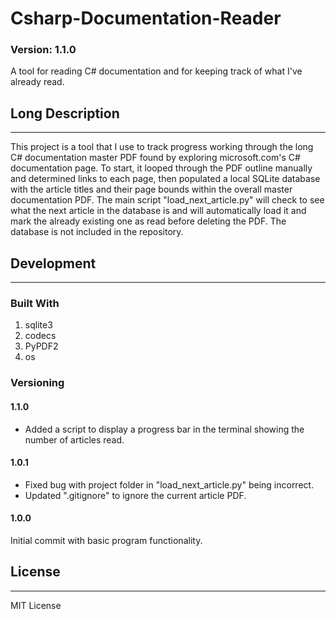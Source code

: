 # Csharp-Documentation-Reader
### Version: 1.1.0
A tool for reading C# documentation and for keeping track of what I've
already read.

## Long Description
---
This project is a tool that I use to track progress working through the
long C# documentation master PDF found by exploring microsoft.com's
C# documentation page. To start, it looped through the PDF outline
manually and determined links to each page, then populated a local
SQLite database with the article titles and their page bounds within
the overall master documentation PDF. The main script
"load_next_article.py" will check to see what the next article in the
database is and will automatically load it and mark the already existing
one as read before deleting the PDF. The database is not included in
the repository.

## Development
---

### Built With

1. sqlite3
2. codecs
3. PyPDF2
4. os

### Versioning

#### 1.1.0

- Added a script to display a progress bar in the terminal showing the
  number of articles read.

#### 1.0.1

- Fixed bug with project folder in "load_next_article.py" being
   incorrect.
- Updated ".gitignore" to ignore the current article PDF.

#### 1.0.0

Initial commit with basic program functionality.

## License
---
MIT License